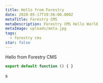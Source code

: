 ```yaml
---
title: Hello from Forestry
date: 2020-05-17T19:56:00.000Z
metaTitle: Forestry CMS
metaDescription: Forestry CMS Hello World
metaImage: uploads/meta.jpg
tags:
  - forestry cms
star: false
---
```

Hello from Forestry CMS

```jsx
export default function () { }
```
s